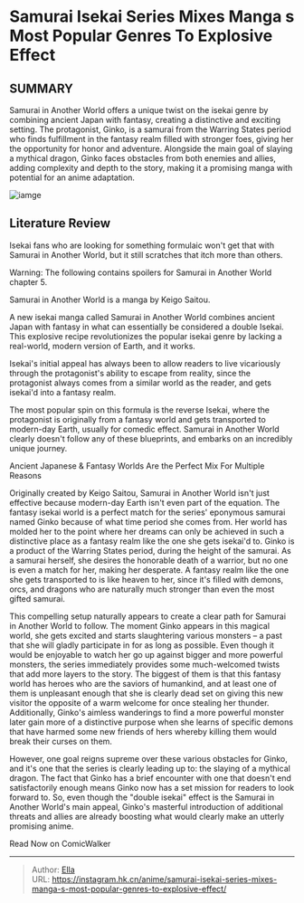 #  Samurai Isekai Series Mixes Manga s Most Popular Genres To Explosive Effect


## SUMMARY 



  Samurai in Another World offers a unique twist on the isekai genre by combining ancient Japan with fantasy, creating a distinctive and exciting setting.   The protagonist, Ginko, is a samurai from the Warring States period who finds fulfillment in the fantasy realm filled with stronger foes, giving her the opportunity for honor and adventure.   Alongside the main goal of slaying a mythical dragon, Ginko faces obstacles from both enemies and allies, adding complexity and depth to the story, making it a promising manga with potential for an anime adaptation.  

![iamge](https://static1.srcdn.com/wordpress/wp-content/uploads/2023/12/samurai-in-another-world-volume-2-cover.jpg)

## Literature Review

Isekai fans who are looking for something formulaic won&#39;t get that with Samurai in Another World, but it still scratches that itch more than others.




Warning: The following contains spoilers for Samurai in Another World chapter 5.






Samurai in Another World is a manga by Keigo Saitou.




A new isekai manga called Samurai in Another World combines ancient Japan with fantasy in what can essentially be considered a double Isekai. This explosive recipe revolutionizes the popular isekai genre by lacking a real-world, modern version of Earth, and it works.

Isekai&#39;s initial appeal has always been to allow readers to live vicariously through the protagonist&#39;s ability to escape from reality, since the protagonist always comes from a similar world as the reader, and gets isekai&#39;d into a fantasy realm.

          




The most popular spin on this formula is the reverse Isekai, where the protagonist is originally from a fantasy world and gets transported to modern-day Earth, usually for comedic effect. Samurai in Another World clearly doesn&#39;t follow any of these blueprints, and embarks on an incredibly unique journey.


 Ancient Japanese &amp; Fantasy Worlds Are the Perfect Mix For Multiple Reasons 
         

Originally created by Keigo Saitou, Samurai in Another World isn&#39;t just effective because modern-day Earth isn&#39;t even part of the equation. The fantasy isekai world is a perfect match for the series&#39; eponymous samurai named Ginko because of what time period she comes from. Her world has molded her to the point where her dreams can only be achieved in such a distinctive place as a fantasy realm like the one she gets isekai&#39;d to. Ginko is a product of the Warring States period, during the height of the samurai. As a samurai herself, she desires the honorable death of a warrior, but no one is even a match for her, making her desperate. A fantasy realm like the one she gets transported to is like heaven to her, since it&#39;s filled with demons, orcs, and dragons who are naturally much stronger than even the most gifted samurai.




This compelling setup naturally appears to create a clear path for Samurai in Another World to follow. The moment Ginko appears in this magical world, she gets excited and starts slaughtering various monsters – a past that she will gladly participate in for as long as possible. Even though it would be enjoyable to watch her go up against bigger and more powerful monsters, the series immediately provides some much-welcomed twists that add more layers to the story. The biggest of them is that this fantasy world has heroes who are the saviors of humankind, and at least one of them is unpleasant enough that she is clearly dead set on giving this new visitor the opposite of a warm welcome for once stealing her thunder. Additionally, Ginko&#39;s aimless wanderings to find a more powerful monster later gain more of a distinctive purpose when she learns of specific demons that have harmed some new friends of hers whereby killing them would break their curses on them.

          




However, one goal reigns supreme over these various obstacles for Ginko, and it&#39;s one that the series is clearly leading up to: the slaying of a mythical dragon. The fact that Ginko has a brief encounter with one that doesn&#39;t end satisfactorily enough means Ginko now has a set mission for readers to look forward to. So, even though the &#34;double isekai&#34; effect is the Samurai in Another World&#39;s main appeal, Ginko&#39;s masterful introduction of additional threats and allies are already boosting what would clearly make an utterly promising anime.

Read Now on ComicWalker



---

> Author: [Ella](https://instagram.hk.cn/)  
> URL: https://instagram.hk.cn/anime/samurai-isekai-series-mixes-manga-s-most-popular-genres-to-explosive-effect/  

